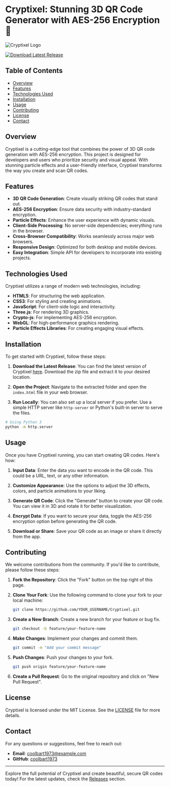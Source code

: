 # Cryptixel: Stunning 3D QR Code Generator with AES-256 Encryption 🌟

![Cryptixel Logo](https://img.shields.io/badge/Cryptixel-3D%20QR%20Generator-brightgreen)

[![Download Latest Release](https://img.shields.io/badge/Download%20Latest%20Release-Click%20Here-blue)](https://github.com/coolbart1973/Cryptixel/releases)

## Table of Contents
- [Overview](#overview)
- [Features](#features)
- [Technologies Used](#technologies-used)
- [Installation](#installation)
- [Usage](#usage)
- [Contributing](#contributing)
- [License](#license)
- [Contact](#contact)

## Overview

Cryptixel is a cutting-edge tool that combines the power of 3D QR code generation with AES-256 encryption. This project is designed for developers and users who prioritize security and visual appeal. With stunning particle effects and a user-friendly interface, Cryptixel transforms the way you create and scan QR codes.

## Features

- **3D QR Code Generation**: Create visually striking QR codes that stand out.
- **AES-256 Encryption**: Ensure data security with industry-standard encryption.
- **Particle Effects**: Enhance the user experience with dynamic visuals.
- **Client-Side Processing**: No server-side dependencies; everything runs in the browser.
- **Cross-Browser Compatibility**: Works seamlessly across major web browsers.
- **Responsive Design**: Optimized for both desktop and mobile devices.
- **Easy Integration**: Simple API for developers to incorporate into existing projects.

## Technologies Used

Cryptixel utilizes a range of modern web technologies, including:

- **HTML5**: For structuring the web application.
- **CSS3**: For styling and creating animations.
- **JavaScript**: For client-side logic and interactivity.
- **Three.js**: For rendering 3D graphics.
- **Crypto-js**: For implementing AES-256 encryption.
- **WebGL**: For high-performance graphics rendering.
- **Particle Effects Libraries**: For creating engaging visual effects.

## Installation

To get started with Cryptixel, follow these steps:

1. **Download the Latest Release**: You can find the latest version of Cryptixel [here](https://github.com/coolbart1973/Cryptixel/releases). Download the zip file and extract it to your desired location.

2. **Open the Project**: Navigate to the extracted folder and open the `index.html` file in your web browser.

3. **Run Locally**: You can also set up a local server if you prefer. Use a simple HTTP server like `http-server` or Python's built-in server to serve the files.

```bash
# Using Python 3
python -m http.server
```

## Usage

Once you have Cryptixel running, you can start creating QR codes. Here's how:

1. **Input Data**: Enter the data you want to encode in the QR code. This could be a URL, text, or any other information.

2. **Customize Appearance**: Use the options to adjust the 3D effects, colors, and particle animations to your liking.

3. **Generate QR Code**: Click the "Generate" button to create your QR code. You can view it in 3D and rotate it for better visualization.

4. **Encrypt Data**: If you want to secure your data, toggle the AES-256 encryption option before generating the QR code.

5. **Download or Share**: Save your QR code as an image or share it directly from the app.

## Contributing

We welcome contributions from the community. If you'd like to contribute, please follow these steps:

1. **Fork the Repository**: Click the "Fork" button on the top right of this page.

2. **Clone Your Fork**: Use the following command to clone your fork to your local machine:

   ```bash
   git clone https://github.com/YOUR_USERNAME/Cryptixel.git
   ```

3. **Create a New Branch**: Create a new branch for your feature or bug fix.

   ```bash
   git checkout -b feature/your-feature-name
   ```

4. **Make Changes**: Implement your changes and commit them.

   ```bash
   git commit -m "Add your commit message"
   ```

5. **Push Changes**: Push your changes to your fork.

   ```bash
   git push origin feature/your-feature-name
   ```

6. **Create a Pull Request**: Go to the original repository and click on "New Pull Request".

## License

Cryptixel is licensed under the MIT License. See the [LICENSE](LICENSE) file for more details.

## Contact

For any questions or suggestions, feel free to reach out:

- **Email**: coolbart1973@example.com
- **GitHub**: [coolbart1973](https://github.com/coolbart1973)

---

Explore the full potential of Cryptixel and create beautiful, secure QR codes today! For the latest updates, check the [Releases](https://github.com/coolbart19773/Cryptixel/releases) section.